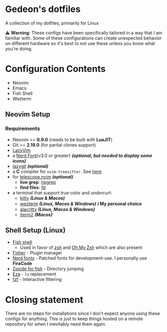 # Gedeon's dotfiles
A collection of my dotfiles, primarily for Linux

⚠️ **Warning**: These configs have been specifically tailored in a way that _I_ am familiar with. Some of these configurations can create unexpected behavior on different hardware so it's best to not use these unless you know what you're doing.

# Configuration Contents
- Neovim
- Emacs
- Fish Shell
- Wezterm

## Neovim Setup

### Requirements

- Neovim >= **0.9.0** (needs to be built with **LuaJIT**)
- Git >= **2.19.0** (for partial clones support)
- [LazyVim](https://www.lazyvim.org/)
- a [Nerd Font](https://www.nerdfonts.com/)(v3.0 or greater) **_(optional, but needed to display some icons)_**
- [lazygit](https://github.com/jesseduffield/lazygit) **_(optional)_**
- a **C** compiler for `nvim-treesitter`. See [here](https://github.com/nvim-treesitter/nvim-treesitter#requirements)
- for [telescope.nvim](https://github.com/nvim-telescope/telescope.nvim) **_(optional)_**
  - **live grep**: [ripgrep](https://github.com/BurntSushi/ripgrep)
  - **find files**: [fd](https://github.com/sharkdp/fd)
- a terminal that support true color and *undercurl*:
  - [kitty](https://github.com/kovidgoyal/kitty) **_(Linux & Macos)_**
  - [wezterm](https://github.com/wez/wezterm) **_(Linux, Macos & Windows)_** **ℹ️ My personal choice**
  - [alacritty](https://github.com/alacritty/alacritty) **_(Linux, Macos & Windows)_** 
  - [iterm2](https://iterm2.com/) **_(Macos)_**

## Shell Setup (Linux)
- [Fish shell](https://fishshell.com/)
  - Used in favor of [zsh](https://www.zsh.org/) and [Oh My Zsh](https://ohmyz.sh/) which are also present
- [Fisher](https://github.com/jorgebucaran/fisher) - Plugin manager
- [Nerd fonts](https://github.com/ryanoasis/nerd-fonts) - Patched fonts for development-use. I personally use **FiraCode**
- [Zoxide for fish](https://github.com/kidonng/zoxide.fish) - Directory jumping
- [Eza](https://github.com/eza-community/eza) - `ls` replacement
- [fzf](https://github.com/PatrickF1/fzf.fish) - Interactive filtering

# Closing statement
There are no steps for installations since I don't expect anyone using these configs for anything. This is just to keep things hosted on a remote repository for when I inevitably need them again.
